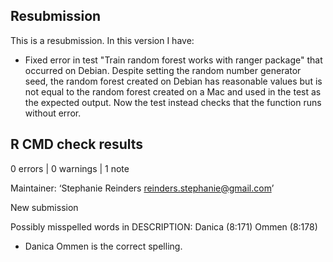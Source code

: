 ## Resubmission
This is a resubmission. In this version I have:

* Fixed error in test "Train random forest works with ranger package" that 
occurred on Debian. Despite setting the random number generator seed, 
the random forest created on Debian has reasonable values but is not equal to the random forest created on a Mac and used in the test as the expected output. Now the 
test instead checks that the function runs without error.


## R CMD check results

0 errors | 0 warnings | 1 note

Maintainer: ‘Stephanie Reinders <reinders.stephanie@gmail.com>’
  
  New submission
  
  Possibly misspelled words in DESCRIPTION:
  Danica (8:171)
  Ommen (8:178)
  
  * Danica Ommen is the correct spelling.
